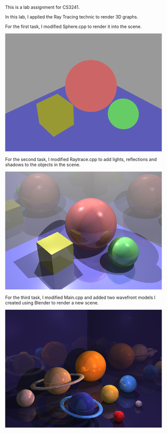 
This is a lab assignment for CS3241.

In this lab, I applied the Ray Tracing technic to render 3D graphs.

For the first task, I modified Sphere.cpp to render it into the scene.

![spheres](Lab4/img_spheres.png)

For the second task, I modified Raytrace.cpp to add lights, reflections and shadows to the objects in the scene.

![scene1](Lab4/img_r2s.png)

For the third task, I modified Main.cpp and added two wavefront models I created using Blender to render a new scene.

![scene2](Lab4/img_scene2.png)

